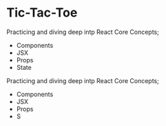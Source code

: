 # Tic-Tac-Toe

Practicing and diving deep intp React Core Concepts; 
- Components
- JSX
- Props
- State


Practicing and diving deep intp React Core Concepts; 
- Components
- JSX
- Props
- S





